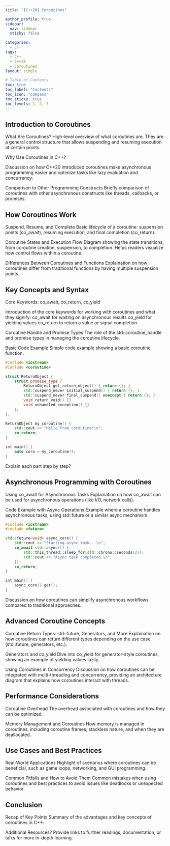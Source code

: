 ```yaml
---
title: "[C++20] Coroutines"

author_profile: true
sidebar:
  nav: sidebar
  sticky: false

categories: 
  - C++
tags: 
  - C++
  - C++20
  - Coroutines
layout: single

# Table of Contents
toc: true
toc_label: "Contents"
toc_icon: "compass"
toc_sticky: true
toc_levels: 1, 2, 3
---
```

<!--  -->

<h2>Introduction to Coroutines</h2>
What Are Coroutines?
High-level overview of what coroutines are. They are a general control structure that allows suspending and resuming execution at certain points.

Why Use Coroutines in C++?

Discussion on how C++20 introduced coroutines make asynchronous programming easier and optimize tasks like lazy evaluation and concurrency.

Comparison to Other Programming Constructs
Briefly comparison of coroutines with other asynchronous constructs like threads, callbacks, or promises.

<h2>How Coroutines Work</h2>
Suspend, Resume, and Complete
Basic lifecycle of a coroutine: suspension points (co_await), resuming execution, and final completion (co_return).

Coroutine States and Execution Flow
Diagram showing the state transitions, from coroutine creation, suspension, to completion. Helps readers visualize how control flows within a coroutine.

Differences Between Coroutines and Functions
Explaination on how coroutines differ from traditional functions by having multiple suspension points.

<h2>Key Concepts and Syntax</h2>
Core Keywords: co_await, co_return, co_yield

Introduction of the core keywords for working with coroutines and what they signify:
co_await for waiting on asynchronous results
co_yield for yielding values
co_return to return a value or signal completion

Coroutine Handle and Promise Types
The role of the std::coroutine_handle and promise types in managing the coroutine lifecycle.

Basic Code Example
Simple code example showing a basic coroutine function.

```cpp
#include <iostream>
#include <coroutine>

struct ReturnObject {
    struct promise_type {
        ReturnObject get_return_object() { return {}; }
        std::suspend_never initial_suspend() { return {}; }
        std::suspend_never final_suspend() noexcept { return {}; }
        void return_void() {}
        void unhandled_exception() {}
    };
};

ReturnObject my_coroutine() {
    std::cout << "Hello from coroutine!\n";
    co_return;
}

int main() {
    auto coro = my_coroutine();
}
```
Explain each part step by step?

<h2>Asynchronous Programming with Coroutines</h2>
Using co_await for Asynchronous Tasks
Explaination on how co_await can be used for asynchronous operations (like I/O, network calls).

Code Example with Async Operations
Example where a coroutine handles asynchronous tasks, using std::future or a similar async mechanism.

```cpp
#include <iostream>
#include <future>

std::future<void> async_coro() {
    std::cout << "Starting async task...\n";
    co_await std::async([] {
        std::this_thread::sleep_for(std::chrono::seconds(2));
        std::cout << "Async task completed.\n";
    });
    co_return;
}

int main() {
    async_coro().get();
}
```

Discussion on how coroutines can simplify asynchronous workflows compared to traditional approaches.

<h2>Advanced Coroutine Concepts</h2>
Coroutine Return Types: std::future, Generators, and More
Explaination on how coroutines can return different types depending on the use case (std::future, generators, etc.).

Generators and co_yield
Dive into co_yield for generator-style coroutines, showing an example of yielding values lazily.

Using Coroutines in Concurrency
Discussion on how coroutines can be integrated with multi-threading and concurrency, providing an architecture diagram that explains how coroutines interact with threads.

<h2>Performance Considerations</h2>
Coroutine Overhead
The overhead associated with coroutines and how they can be optimized.

Memory Management and Coroutines
How memory is managed in coroutines, including coroutine frames, stackless nature, and when they are deallocated.

<h2>Use Cases and Best Practices</h2>
Real-World Applications
Highlight of scenarios where coroutines can be beneficial, such as game loops, networking, and GUI programming.

Common Pitfalls and How to Avoid Them
Common mistakes when using coroutines and best practices to avoid issues like deadlocks or unexpected behavior.

<h2>Conclusion</h2>
Recap of Key Points
Summary of the advantages and key concepts of coroutines in C++.

Additional Resources?
Provide links to further readings, documentation, or talks for more in-depth learning.

<!-- Include architecture diagrams for asynchronous workflows and coroutine state transitions.
     Show how different parts of a coroutine interact (e.g., caller, callee, suspension points) through flow diagrams. -->